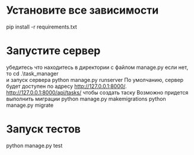 # Установите все зависимости
pip install -r requirements.txt

# Запустите сервер
убедитесь что находитесь в директории с файлом manage.py если нет, то
cd .\task_manager\
и запуск сервера
python manage.py runserver
По умолчанию, сервер будет доступен по адресу http://127.0.0.1:8000/. 
http://127.0.0.1:8000/api/tasks/ чтобы создать таску
Возможно придется выполнить миграции 
python manage.py makemigrations
python manage.py migrate

# Запуск тестов
python manage.py test